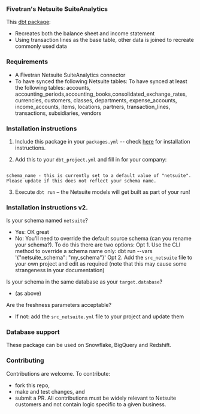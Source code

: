 ### Fivetran's Netsuite SuiteAnalytics
This [dbt package](https://docs.getdbt.com/docs/package-management):
* Recreates both the balance sheet and income statement
* Using transaction lines as the base table, other data is joined to recreate commonly used data

### Requirements
* A Fivetran Netsuite SuiteAnalytics connector
* To have synced the following Netsuite tables: To have synced at least the following tables: accounts, accounting_periods,accounting_books,consolidated_exchange_rates, currencies, customers, classes, departments, expense_accounts, income_accounts, items, locations, partners, transaction_lines, transactions, subsidiaries, vendors


### Installation instructions
1. Include this package in your `packages.yml` -- check [here](https://hub.getdbt.com/fivetran/netsuite/latest/)
for installation instructions.

2. Add this to your `dbt_project.yml` and fill in for your company:

```

schema_name - this is currently set to a default value of "netsuite".  Please update if this does not reflect your schema name.

```

3. Execute `dbt run` – the Netsuite models will get built as part of your run!

### Installation instructions v2.
Is your schema named `netsuite`?
  - Yes: OK great
  - No: You'll need to override the default source schema (can you rename your schema?). To do this there are two options:
      Opt 1. Use the CLI method to override a schema name only: dbt run --vars '{"netsuite_schema": "my_schema"}'
      Opt 2. Add the `src_netsuite` file to your own project and edit as required (note that this may cause some strangeness in your documentation)

Is your schema in the same database as your `target.database`?
  - (as above)

Are the freshness parameters acceptable?
  - If not: add the `src_netsuite.yml` file to your project and update them


### Database support
These package can be used on Snowflake, BigQuery and Redshift.


### Contributing ###

Contributions are welcome. To contribute:

* fork this repo,
* make and test changes, and
* submit a PR.
All contributions must be widely relevant to Netsuite customers and not contain logic specific to a given business.
